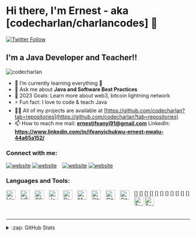 # Hi there, I'm Ernest - aka [codecharlan/charlancodes] 👋

[![Twitter Follow](https://img.shields.io/twitter/follow/CodeCharlan?color=1DA1F2&logo=twitter&style=for-the-badge)](https://twitter.com/intent/follow?original_referer=https%3A%2F%2Fgithub.com%2FCodeCharlan&screen_name=CodeCharlan)

## I'm a Java Developer and Teacher!!
<p align="left"> <img src="https://komarev.com/ghpvc/?username=codecharlan&label=Profile%20views&color=0e75b6&style=flat" alt="codecharlan" /> </p>

- 🌱 I’m currently learning everything 🤣
- 💬 Ask me about **Java and Software Best Practices**
- 🥅 2023 Goals: Learn more about web3, bitcoin lightning network
- ⚡ Fun fact: I love to code & teach Java
- 👨‍💻 All of my projects are available at [https://github.com/codecharlan?tab=repositories](https://github.com/codecharlan?tab=repositories)
- 📫 How to reach me mail: **ernestifeanyi91@gmail.com**
    LinkedIn: **https://www.linkedin.com/in/ifeanyichukwu-ernest-nwatu-44a65a152/**
### Connect with me:

[![website](./img/twitter-light.svg)](https://twitter.com/CodeCharlan#gh-light-mode-only)
[![website](./img/twitter-dark.svg)](https://twitter.com/CodeCharlan#gh-dark-mode-only)
&nbsp;&nbsp;
[![website](./img/linkedin-light.svg)](https://www.linkedin.com/in/ifeanyichukwu-ernest-nwatu-44a65a152#gh-light-mode-only)
[![website](./img/linkedin-dark.svg)](https://www.linkedin.com/in/ifeanyichukwu-ernest-nwatu-44a65a152#gh-dark-mode-only)

### Languages and Tools:

[<img align="left" alt="Visual Studio Code" width="26px" src="https://cdn.jsdelivr.net/gh/devicons/devicon/icons/vscode/vscode-original.svg" style="padding-right:10px;" />]
[<img align="left" alt="HTML5" width="26px" src="https://cdn.jsdelivr.net/gh/devicons/devicon/icons/html5/html5-original.svg" style="padding-right:10px;" />]
[<img align="left" alt="CSS3" width="26px" src="https://cdn.jsdelivr.net/gh/devicons/devicon/icons/css3/css3-original.svg" style="padding-right:10px;" />]
[<img align="left" alt="JavaScript" width="26px" src="https://cdn.jsdelivr.net/gh/devicons/devicon/icons/javascript/javascript-original.svg" style="padding-right:10px;" />]
[<img align="left" alt="React" width="26px" src="https://cdn.jsdelivr.net/gh/devicons/devicon/icons/react/react-original.svg" style="padding-right:10px;" />]
[<img align="left" alt="MySQL" width="26px" src="https://cdn.jsdelivr.net/gh/devicons/devicon/icons/mysql/mysql-original.svg" style="padding-right:10px;" />]
[<img align="left" alt="Git" width="26px" src="https://cdn.jsdelivr.net/gh/devicons/devicon/icons/git/git-original.svg" style="padding-right:10px;" />]
[<img align="left" alt="GitHub" width="26px" src="https://user-images.githubusercontent.com/3369400/139447912-e0f43f33-6d9f-45f8-be46-2df5bbc91289.png" style="padding-right:10px;" />]
[<img align="left" alt="GitHub" width="26px" src="https://user-images.githubusercontent.com/3369400/139448065-39a229ba-4b06-434b-bc67-616e2ed80c8f.png" style="padding-right:10px;" />]
[<img align="left" alt="Terminal" width="26px" src="./img/terminal-light.svg" />]
[<img align="left" alt="Terminal" width="26px" src="./img/terminal-dark.svg" />]

<br />
<br />

---


<details>
  <summary>:zap: GitHub Stats</summary>
<p><img align="center" src="https://github-readme-stats.vercel.app/api/top-langs?username=codecharlan&show_icons=true&locale=en&layout=compact" alt="codecharlan" /></p>
  <img align="left" alt="codecharlan's GitHub Stats" src="https://github-readme-stats.vercel.app/api?username=codecharlan&show_icons=true&hide_border=false&title_color=ff652f&icon_color=FFE400&bg_color=09131B&text_color=ffffff&border_color=0c1a25" />

</details>

[twitter]: https://twitter.com/CodeCharlan
[linkedin]: https://www.linkedin.com/in/ifeanyichukwu-ernest-nwatu-44a65a152/
